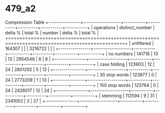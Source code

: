 # 479_a2

Compression Table
+----------------+-------------------+-----------+-----------+----------+-----------+-----------+
| operations     |   distinct_number | delta %   | total %   |   number |   delta % |   total % |
+================+===================+===========+===========+==========+===========+===========+
| unfiltered     |            164307 |           |           |  3216722 |           |           |
+----------------+-------------------+-----------+-----------+----------+-----------+-----------+
| no numbers     |            141718 | 13        | 13        |  2954546 |         8 |         8 |
+----------------+-------------------+-----------+-----------+----------+-----------+-----------+
| case folding   |            123903 | 12        | 24        |  2801292 |         5 |        12 |
+----------------+-------------------+-----------+-----------+----------+-----------+-----------+
| 30 stop words  |            123877 | 0         | 24        |  2773209 |         1 |        13 |
+----------------+-------------------+-----------+-----------+----------+-----------+-----------+
| 150 stop words |            123764 | 0         | 24        |  2428017 |        12 |        24 |
+----------------+-------------------+-----------+-----------+----------+-----------+-----------+
| stemming       |            112594 | 9         | 31        |  2341053 |         3 |        27 |
+----------------+-------------------+-----------+-----------+----------+-----------+-----------+